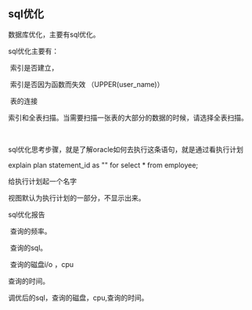 ## sql优化

数据库优化，主要有sql优化。

sql优化主要有：

​	索引是否建立，

​       索引是否因为函数而失效 （UPPER(user_name)）

​       表的连接

​    索引和全表扫描。当需要扫描一张表的大部分的数据的时候，请选择全表扫描。

​      

sql优化思考步骤，就是了解oracle如何去执行这条语句，就是通过看执行计划

   explain plan   statement_id as "" for   select * from employee;

  给执行计划起一个名字

视图默认为执行计划的一部分，不显示出来。



sql优化报告

​     查询的频率。

​    查询的sql。

​    查询的磁盘i/o ，cpu

   查询的时间。



   调优后的sql，查询的磁盘，cpu,查询的时间。



​     
